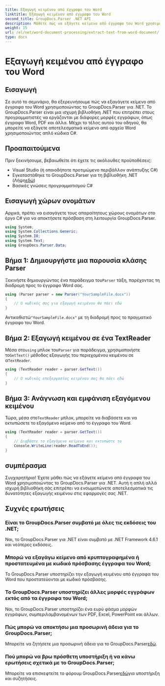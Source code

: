 ```yaml
---
title: Εξαγωγή κειμένου από έγγραφο του Word
linktitle: Εξαγωγή κειμένου από έγγραφο του Word
second_title: GroupDocs.Parser .NET API
description: Μάθετε πώς να εξάγετε κείμενο από έγγραφα του Word χρησιμοποιώντας το GroupDocs.Parser για .NET. Οδηγός βήμα προς βήμα με παραδείγματα κώδικα.
weight: 15
url: /el/net/word-document-processing/extract-text-from-word-document/
type: docs
---
```

# Εξαγωγή κειμένου από έγγραφο του Word

## Εισαγωγή
Σε αυτό το σεμινάριο, θα εξερευνήσουμε πώς να εξαγάγετε κείμενο από έγγραφα του Word χρησιμοποιώντας το GroupDocs.Parser για .NET. Το GroupDocs.Parser είναι μια ισχυρή βιβλιοθήκη .NET που επιτρέπει στους προγραμματιστές να εργάζονται με διάφορες μορφές εγγράφων, όπως έγγραφα Word, PDF και άλλα. Μέχρι το τέλος αυτού του οδηγού, θα μπορείτε να εξάγετε αποτελεσματικά κείμενο από αρχεία Word χρησιμοποιώντας απλό κώδικα C#.
## Προαπαιτούμενα
Πριν ξεκινήσουμε, βεβαιωθείτε ότι έχετε τις ακόλουθες προϋποθέσεις:
- Visual Studio (ή οποιοδήποτε προτιμώμενο περιβάλλον ανάπτυξης C#)
- Εγκαταστάθηκε το GroupDocs.Parser για τη βιβλιοθήκη .NET (Λήψη[εδώ](https://releases.groupdocs.com/parser/net/))
- Βασικές γνώσεις προγραμματισμού C#

## Εισαγωγή χώρων ονομάτων
Αρχικά, πρέπει να εισαγάγετε τους απαραίτητους χώρους ονομάτων στο έργο C# για να αποκτήσετε πρόσβαση στη λειτουργία GroupDocs.Parser.
```csharp
using System;
using System.Collections.Generic;
using System.IO;
using System.Text;
using GroupDocs.Parser.Data;
```
## Βήμα 1: Δημιουργήστε μια παρουσία κλάσης Parser
 Ξεκινήστε δημιουργώντας ένα παράδειγμα του`Parser` τάξη, παρέχοντας τη διαδρομή προς το έγγραφο Word σας.
```csharp
using (Parser parser = new Parser("YourSampleFile.docx"))
{
    // Ο κωδικός σας για εξαγωγή κειμένου θα πάει εδώ
}
```
 Αντικαθιστώ`"YourSampleFile.docx"` με τη διαδρομή προς το πραγματικό έγγραφο του Word.
## Βήμα 2: Εξαγωγή κειμένου σε ένα TextReader
 Μέσα στο`using` μπλοκ του`Parser` για παράδειγμα, χρησιμοποιήστε το`GetText()` μέθοδος εξαγωγής του περιεχομένου κειμένου σε α`TextReader`.
```csharp
using (TextReader reader = parser.GetText())
{
    // Ο κωδικός επεξεργασίας κειμένου σας θα πάει εδώ
}
```
## Βήμα 3: Ανάγνωση και εμφάνιση εξαγόμενου κειμένου
 Τώρα, μέσα στο`TextReader` μπλοκ, μπορείτε να διαβάσετε και να εκτυπώσετε το εξαγόμενο κείμενο από το έγγραφο του Word.
```csharp
using (TextReader reader = parser.GetText())
{
    // Διαβάστε το εξαγόμενο κείμενο και εκτυπώστε το
    Console.WriteLine(reader.ReadToEnd());
}
```

## συμπέρασμα
Συγχαρητήρια! Έχετε μάθει πώς να εξάγετε κείμενο από έγγραφα του Word χρησιμοποιώντας το GroupDocs.Parser για .NET. Αυτή η απλή αλλά ισχυρή βιβλιοθήκη σάς επιτρέπει να ενσωματώνετε αποτελεσματικά τις δυνατότητες εξαγωγής κειμένου στις εφαρμογές σας .NET.

## Συχνές ερωτήσεις
### Είναι το GroupDocs.Parser συμβατό με όλες τις εκδόσεις του .NET;
Ναι, το GroupDocs.Parser για .NET είναι συμβατό με .NET Framework 4.6.1 και νεότερες εκδόσεις.
### Μπορώ να εξαγάγω κείμενο από κρυπτογραφημένα ή προστατευμένα με κωδικό πρόσβασης έγγραφα του Word;
Το GroupDocs.Parser υποστηρίζει την εξαγωγή κειμένου από έγγραφα του Word που προστατεύονται με κωδικό πρόσβασης.
### Το GroupDocs.Parser υποστηρίζει άλλες μορφές εγγράφων εκτός από τα έγγραφα του Word;
Ναι, το GroupDocs.Parser υποστηρίζει ένα ευρύ φάσμα μορφών εγγράφων, συμπεριλαμβανομένων των PDF, Excel, PowerPoint και άλλων.
### Πώς μπορώ να αποκτήσω μια προσωρινή άδεια για το GroupDocs.Parser;
 Μπορείτε να ζητήσετε μια προσωρινή άδεια για το GroupDocs.Parser[εδώ](https://purchase.groupdocs.com/temporary-license/).
### Πού μπορώ να βρω πρόσθετη υποστήριξη ή να κάνω ερωτήσεις σχετικά με το GroupDocs.Parser;
 Μπορείτε να επισκεφτείτε το φόρουμ GroupDocs.Parser[εδώ](https://forum.groupdocs.com/c/parser/17)για υποστήριξη και συζητήσεις.